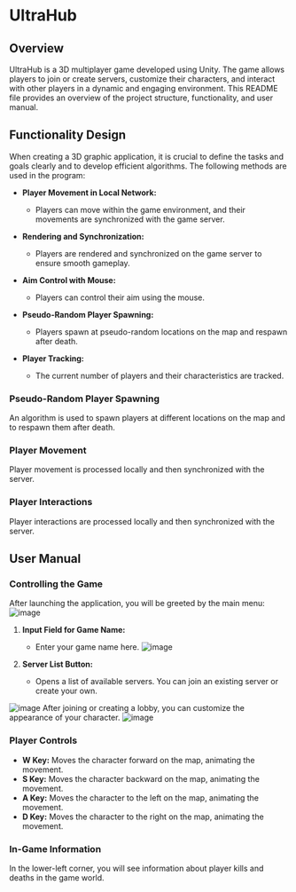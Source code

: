 # UltraHub

## Overview

UltraHub is a 3D multiplayer game developed using Unity. The game allows players to join or create servers, customize their characters, and interact with other players in a dynamic and engaging environment. This README file provides an overview of the project structure, functionality, and user manual.

## Functionality Design

When creating a 3D graphic application, it is crucial to define the tasks and goals clearly and to develop efficient algorithms. The following methods are used in the program:

- **Player Movement in Local Network:**
  - Players can move within the game environment, and their movements are synchronized with the game server.

- **Rendering and Synchronization:**
  - Players are rendered and synchronized on the game server to ensure smooth gameplay.

- **Aim Control with Mouse:**
  - Players can control their aim using the mouse.

- **Pseudo-Random Player Spawning:**
  - Players spawn at pseudo-random locations on the map and respawn after death.

- **Player Tracking:**
  - The current number of players and their characteristics are tracked.

### Pseudo-Random Player Spawning

An algorithm is used to spawn players at different locations on the map and to respawn them after death.

### Player Movement

Player movement is processed locally and then synchronized with the server.

### Player Interactions

Player interactions are processed locally and then synchronized with the server.

## User Manual

### Controlling the Game

After launching the application, you will be greeted by the main menu:
![image](https://github.com/user-attachments/assets/3a45114b-6c19-4616-abed-f4ceeb4608fb)

1. **Input Field for Game Name:**
   - Enter your game name here.
![image](https://github.com/user-attachments/assets/3d4b05ba-bd80-4f04-a445-b3e2c93e5361)

2. **Server List Button:**
   - Opens a list of available servers. You can join an existing server or create your own.

![image](https://github.com/user-attachments/assets/c165a6ed-e0fd-45fc-9cff-171935321e6f)
After joining or creating a lobby, you can customize the appearance of your character.
![image](https://github.com/user-attachments/assets/4c5de0a6-d4bd-425f-a0c4-93b74d472fd6)

### Player Controls

- **W Key:** Moves the character forward on the map, animating the movement.
- **S Key:** Moves the character backward on the map, animating the movement.
- **A Key:** Moves the character to the left on the map, animating the movement.
- **D Key:** Moves the character to the right on the map, animating the movement.

### In-Game Information

In the lower-left corner, you will see information about player kills and deaths in the game world.
